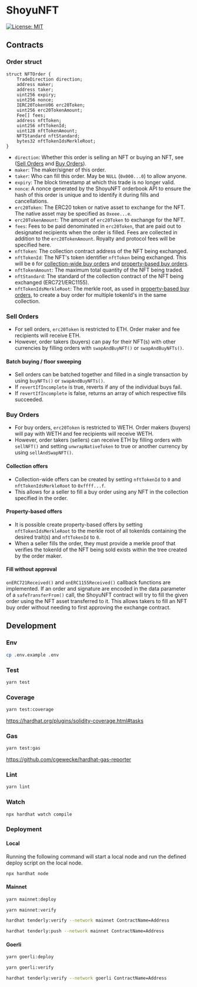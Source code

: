 # ShoyuNFT

[![License: MIT](https://img.shields.io/badge/License-MIT-yellow.svg)](https://opensource.org/licenses/MIT)

## Contracts

### Order struct

```
struct NFTOrder {
    TradeDirection direction;
    address maker;
    address taker;
    uint256 expiry;
    uint256 nonce;
    IERC20TokenV06 erc20Token;
    uint256 erc20TokenAmount;
    Fee[] fees;
    address nftToken;
    uint256 nftTokenId;
    uint128 nftTokenAmount;
    NFTStandard nftStandard;
    bytes32 nftTokenIdsMerkleRoot;
}
```

- `direction`: Whether this order is selling an NFT or buying an NFT, see ([Sell Orders](#sell-orders) and [Buy Orders](#buy-orders)).
- `maker`: The maker/signer of this order.
- `taker`: Who can fill this order. May be `NULL` (`0x000...0`) to allow anyone.
- `expiry`: The block timestamp at which this trade is no longer valid.
- `nonce`: A nonce generated by the ShoyuNFT orderbook API to ensure the hash of this order is unique and to identify it during fills and cancellations.
- `erc20Token`: The ERC20 token or native asset to exchange for the NFT. The native asset may be specified as `0xeee...e`.
- `erc20TokenAmount`: The amount of `erc20Token` to exchange for the NFT.
- `fees`: Fees to be paid denominated in `erc20Token`, that are paid out to designated recipients when the order is filled. Fees are collected in addition to the `erc20TokenAmount`. Royalty and protocol fees will be specified here.
- `nftToken`: The collection contract address of the NFT being exchanged.
- `nftTokenId`: The NFT's token identifier `nftToken` being exchanged. This will be `0` for [collection-wide buy orders](#collection-offers) and [property-based buy orders](#property-based-offers).
- `nftTokenAmount`: The maximum total quantity of the NFT being traded.
- `nftStandard`: The standard of the collection contract of the NFT being exchanged (ERC721/ERC1155).
- `nftTokenIdsMerkleRoot`: The merkle root, as used in [property-based buy orders](#property-based-offers), to create a buy order for multiple tokenId's in the same collection.

### Sell Orders

- For sell orders, `erc20Token` is restricted to ETH. Order maker and fee recipients will receive ETH.
- However, order takers (buyers) can pay for their NFT(s) with other currencies by filling orders with `swapAndBuyNFT()` or `swapAndBuyNFTs()`.

#### Batch buying / floor sweeping

- Sell orders can be batched together and filled in a single transaction by using `buyNFTs()` or `swapAndBuyNFTs()`.
- If `revertIfIncomplete` is true, reverts if any of the individual buys fail.
- If `revertIfIncomplete` is false, returns an array of which respective fills succeeded.

### Buy Orders

- For buy orders, `erc20Token` is restricted to WETH. Order makers (buyers) will pay with WETH and fee recipients will receive WETH.
- However, order takers (sellers) can receive ETH by filling orders with `sellNFT()` and setting `unwrapNativeToken` to true or another currency by using `sellAndSwapNFT()`.

#### Collection offers

- Collection-wide offers can be created by setting `nftTokenId` to `0` and `nftTokenIdsMerkleRoot` to `0xffff...f`.
- This allows for a seller to fill a buy order using any NFT in the collection specified in the order.

#### Property-based offers

- It is possible create property-based offers by setting `nftTokenIdsMerkleRoot` to the merkle root of all tokenIds containing the desired trait(s) and `nftTokenId` to `0`.
- When a seller fills the order, they must provide a merkle proof that verifies the tokenId of the NFT being sold exists within the tree created by the order maker.

#### Fill without approval

`onERC721Received()` and `onERC1155Received()` callback functions are implemented. If an order and signature are encoded in the data parameter of a `safeTransferFrom()` call, the ShoyuNFT contract will try to fill the given order using the NFT asset transferred to it. This allows takers to fill an NFT buy order without needing to first approving the exchange contract.

## Development

### Env

```sh
cp .env.example .env
```

### Test

```sh
yarn test
```

### Coverage

```sh
yarn test:coverage
```

<https://hardhat.org/plugins/solidity-coverage.html#tasks>

### Gas

```sh
yarn test:gas
```

<https://github.com/cgewecke/hardhat-gas-reporter>

### Lint

```sh
yarn lint
```

### Watch

```sh
npx hardhat watch compile
```

### Deployment

#### Local

Running the following command will start a local node and run the defined deploy script on the local node.

```sh
npx hardhat node
```

#### Mainnet

```sh
yarn mainnet:deploy
```

```sh
yarn mainnet:verify
```

```sh
hardhat tenderly:verify --network mainnet ContractName=Address
```

```sh
hardhat tenderly:push --network mainnet ContractName=Address
```

#### Goerli

```sh
yarn goerli:deploy
```

```sh
yarn goerli:verify
```

```sh
hardhat tenderly:verify --network goerli ContractName=Address
```
